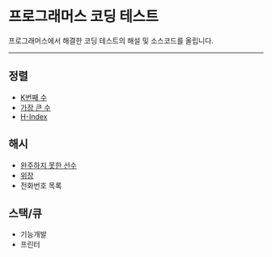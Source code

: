 # 프로그래머스 코딩 테스트
프로그래머스에서 해결한 코딩 테스트의 해설 및 소스코드를 올립니다.

---
## 정렬
- [K번째 수](./정렬/K번째_수.md)
- [가장 큰 수](./정렬/가장_큰_수.md)
- [H-Index](./정렬/H-index.md)
## 해시
- [완주하지 못한 선수](./해시/완주하지_못한_선수.md)
- [위장](./해시/위장.md)
- 전화번호 목록
## 스택/큐
- 기능개발
- 프린터
